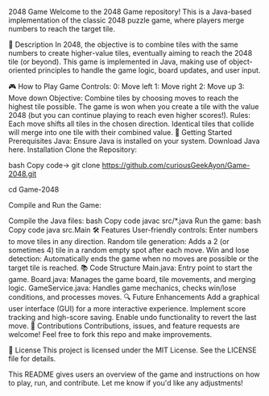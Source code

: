 2048 Game
Welcome to the 2048 Game repository! This is a Java-based implementation of the classic 2048 puzzle game, where players merge numbers to reach the target tile.

📜 Description
In 2048, the objective is to combine tiles with the same numbers to create higher-value tiles, eventually aiming to reach the 2048 tile (or beyond). This game is implemented in Java, making use of object-oriented principles to handle the game logic, board updates, and user input.

🎮 How to Play
Game Controls:
0: Move left
1: Move right
2: Move up
3: Move down
Objective:
Combine tiles by choosing moves to reach the highest tile possible.
The game is won when you create a tile with the value 2048 (but you can continue playing to reach even higher scores!).
Rules:
Each move shifts all tiles in the chosen direction.
Identical tiles that collide will merge into one tile with their combined value.
🚀 Getting Started
Prerequisites
Java: Ensure Java is installed on your system. Download Java here.
Installation
Clone the Repository:

bash
Copy code->
git clone https://github.com/curiousGeekAyon/Game-2048.git

cd Game-2048

Compile and Run the Game:

Compile the Java files:
bash
Copy code
javac src/*.java
Run the game:
bash
Copy code
java src.Main
🛠️ Features
User-friendly controls: Enter numbers to move tiles in any direction.
Random tile generation: Adds a 2 (or sometimes 4) tile in a random empty spot after each move.
Win and lose detection: Automatically ends the game when no moves are possible or the target tile is reached.
📚 Code Structure
Main.java: Entry point to start the game.
Board.java: Manages the game board, tile movements, and merging logic.
GameService.java: Handles game mechanics, checks win/lose conditions, and processes moves.
🔍 Future Enhancements
Add a graphical user interface (GUI) for a more interactive experience.
Implement score tracking and high-score saving.
Enable undo functionality to revert the last move.
🤝 Contributions
Contributions, issues, and feature requests are welcome! Feel free to fork this repo and make improvements.

📄 License
This project is licensed under the MIT License. See the LICENSE file for details.

This README gives users an overview of the game and instructions on how to play, run, and contribute. Let me know if you'd like any adjustments!
